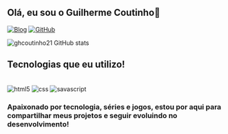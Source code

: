 ## Olá, eu sou o Guilherme Coutinho👋

[![Blog](https://img.shields.io/badge/LinkedIn-0077B5?style=for-the-badge&logo=linkedin&logoColor=white)](https://www.linkedin.com/in/guilherme-henrique-coutinho-2226411a5/)
[![GitHub](https://img.shields.io/badge/GitHub-100000?style=for-the-badge&logo=github&logoColor=white)](https://github.com/ghcoutinho21)

![ghcoutinho21 GitHub stats](https://github-readme-stats.vercel.app/api?username=ghcoutinho21&show_icons=true&theme=dracula)

## Tecnologias que eu utilizo!

<div style="display: inline_block"><br/>
    <img align="center" alt="html5" src="https://img.shields.io/badge/HTML5-E34F26?style=for-the-badge&logo=html5&logoColor=white">
    <img align="center" alt="css" src="https://img.shields.io/badge/CSS3-1572B6?style=for-the-badge&logo=css3&logoColor=white">
    <img align="center" alt="savascript" src="https://img.shields.io/badge/JavaScript-F7DF1E?style=for-the-badge&logo=javascript&logoColor=black">
</div>

### Apaixonado por tecnologia, séries e jogos, estou por aqui para compartilhar meus projetos e seguir evoluindo no desenvolvimento!




